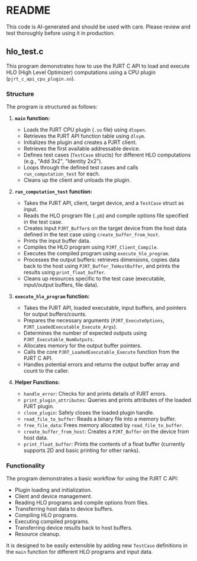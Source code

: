# README

This code is AI-generated and should be used with care. Please review and test thoroughly before using it in production.

## hlo_test.c

This program demonstrates how to use the PJRT C API to load and execute HLO (High Level Optimizer) computations using a CPU plugin (`pjrt_c_api_cpu_plugin.so`).

### Structure

The program is structured as follows:

1.  **`main` function:**
    *   Loads the PJRT CPU plugin (`.so` file) using `dlopen`.
    *   Retrieves the PJRT API function table using `dlsym`.
    *   Initializes the plugin and creates a PJRT client.
    *   Retrieves the first available addressable device.
    *   Defines test cases (`TestCase` structs) for different HLO computations (e.g., "Add 3x2", "Identity 2x2").
    *   Loops through the defined test cases and calls `run_computation_test` for each.
    *   Cleans up the client and unloads the plugin.

2.  **`run_computation_test` function:**
    *   Takes the PJRT API, client, target device, and a `TestCase` struct as input.
    *   Reads the HLO program file (`.pb`) and compile options file specified in the test case.
    *   Creates input `PJRT_Buffer`s on the target device from the host data defined in the test case using `create_buffer_from_host`.
    *   Prints the input buffer data.
    *   Compiles the HLO program using `PJRT_Client_Compile`.
    *   Executes the compiled program using `execute_hlo_program`.
    *   Processes the output buffers: retrieves dimensions, copies data back to the host using `PJRT_Buffer_ToHostBuffer`, and prints the results using `print_float_buffer`.
    *   Cleans up resources specific to the test case (executable, input/output buffers, file data).

3.  **`execute_hlo_program` function:**
    *   Takes the PJRT API, loaded executable, input buffers, and pointers for output buffers/counts.
    *   Prepares the necessary arguments (`PJRT_ExecuteOptions`, `PJRT_LoadedExecutable_Execute_Args`).
    *   Determines the number of expected outputs using `PJRT_Executable_NumOutputs`.
    *   Allocates memory for the output buffer pointers.
    *   Calls the core `PJRT_LoadedExecutable_Execute` function from the PJRT C API.
    *   Handles potential errors and returns the output buffer array and count to the caller.

4.  **Helper Functions:**
    *   `handle_error`: Checks for and prints details of PJRT errors.
    *   `print_plugin_attributes`: Queries and prints attributes of the loaded PJRT plugin.
    *   `close_plugin`: Safely closes the loaded plugin handle.
    *   `read_file_to_buffer`: Reads a binary file into a memory buffer.
    *   `free_file_data`: Frees memory allocated by `read_file_to_buffer`.
    *   `create_buffer_from_host`: Creates a `PJRT_Buffer` on the device from host data.
    *   `print_float_buffer`: Prints the contents of a float buffer (currently supports 2D and basic printing for other ranks).

### Functionality

The program demonstrates a basic workflow for using the PJRT C API:

*   Plugin loading and initialization.
*   Client and device management.
*   Reading HLO programs and compile options from files.
*   Transferring host data to device buffers.
*   Compiling HLO programs.
*   Executing compiled programs.
*   Transferring device results back to host buffers.
*   Resource cleanup.

It is designed to be easily extensible by adding new `TestCase` definitions in the `main` function for different HLO programs and input data.